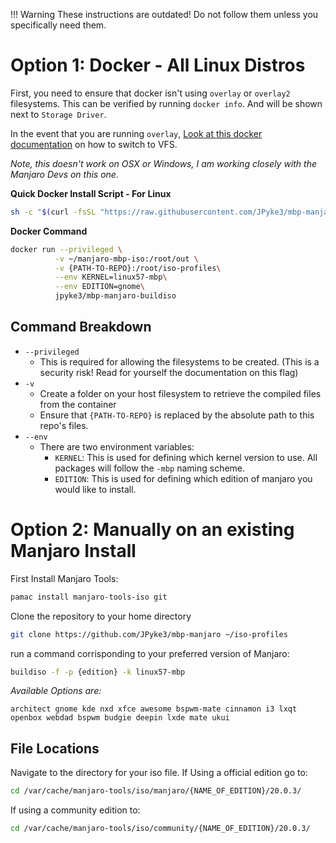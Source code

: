 !!! Warning
    These instructions are outdated! Do not follow them unless you specifically need them.
    
# Option 1: Docker - All Linux Distros

First, you need to ensure that docker isn't using `overlay` or `overlay2` filesystems. This can be verified by running `docker info`. And will be shown next to `Storage Driver`.

In the event that you are running `overlay`, [Look at this docker documentation](https://docs.docker.com/storage/storagedriver/vfs-driver/) on how to switch to VFS.

*Note, this doesn't work on OSX or Windows, I am working closely with the Manjaro Devs on this one.*

**Quick Docker Install Script - For Linux**

```sh
sh -c "$(curl -fsSL "https://raw.githubusercontent.com/JPyke3/mbp-manjaro/master/build-in-docker.sh")"
```

**Docker Command**

```sh
docker run --privileged \
          -v ~/manjaro-mbp-iso:/root/out \
          -v {PATH-TO-REPO}:/root/iso-profiles\
          --env KERNEL=linux57-mbp\
          --env EDITION=gnome\
          jpyke3/mbp-manjaro-buildiso
```

## Command Breakdown

- `--privileged`
    - This is required for allowing the filesystems to be created. (This is a security risk! Read for yourself the documentation on this flag)
- `-v`
    - Create a folder on your host filesystem to retrieve the compiled files from the container
    - Ensure that `{PATH-TO-REPO}` is replaced by the absolute path to this repo's files.
- `--env`
    - There are two environment variables:
        - `KERNEL`: This is used for defining which kernel version to use. All packages will follow the `-mbp` naming scheme.
        - `EDITION`: This is used for defining which edition of manjaro you would like to install.

# Option 2: Manually on an existing Manjaro Install

First Install Manjaro Tools:

```sh
pamac install manjaro-tools-iso git
```

Clone the repository to your home directory

```sh
git clone https://github.com/JPyke3/mbp-manjaro ~/iso-profiles
```

run a command corrisponding to your preferred version of Manjaro:

```sh
buildiso -f -p {edition} -k linux57-mbp
```

*Available Options are:*

```plain
architect gnome kde nxd xfce awesome bspwm-mate cinnamon i3 lxqt openbox webdad bspwm budgie deepin lxde mate ukui
```

## File Locations

Navigate to the directory for your iso file. If Using a official edition go to:

```sh
cd /var/cache/manjaro-tools/iso/manjaro/{NAME_OF_EDITION}/20.0.3/
```

If using a community edition to:

```sh
cd /var/cache/manjaro-tools/iso/community/{NAME_OF_EDITION}/20.0.3/
```